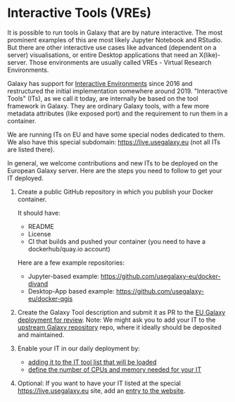 # Interactive Tools (VREs)

It is possible to run tools in Galaxy that are by nature interactive. The most prominent examples of this are most likely Jupyter Notebook and RStudio.
But there are other interactive use cases like advanced (dependent on a server) visualisations, or entire Desktop applications that need an X(like)-server.
Those environments are usually called VREs - Virtual Research Environments.

Galaxy has support for [Interactive Environments](https://doi.org/10.1371/journal.pcbi.1005425) since 2016 and restructured the initial implementation somewhere around 2019.
"Interactive Tools" (ITs), as we call it today, are internally be based on the tool framework in Galaxy. They are ordinary Galaxy tools, with a few more metadata attributes (like exposed port) and
the requirement to run them in a container.

We are running ITs on EU and have some special nodes dedicated to them. We also have this special subdomain: https://live.usegalaxy.eu (not all ITs are listed there).

In general, we welcome contributions and new ITs to be deployed on the European Galaxy server.
Here are the steps you need to follow to get your IT deployed.

1. Create a public GitHub repository in which you publish your Docker container.

   It should have:
    - README
    - License
    - CI that builds and pushed your container (you need to have a dockerhub/quay.io account)
   
   Here are a few example repositories:
    - Jupyter-based example: https://github.com/usegalaxy-eu/docker-divand
    - Desktop-App based example: https://github.com/usegalaxy-eu/docker-qgis
3. Create the Galaxy Tool description and submit it as PR to the [EU Galaxy deployment for review](https://github.com/usegalaxy-eu/galaxy/tree/release_23.0_europe/tools/interactive).
   Note: We might ask you to add your IT to the [upstream Galaxy repository](https://github.com/galaxyproject/galaxy) repo, where it ideally should be deposited and maintained.
5. Enable your IT in our daily deployment by:
   - [adding it to the IT tool list that will be loaded](https://github.com/usegalaxy-eu/infrastructure-playbook/blob/master/templates/galaxy/config/tool_conf.xml.j2#L530)
   - [define the number of CPUs and memory needed for your IT](https://github.com/usegalaxy-eu/infrastructure-playbook/blob/master/files/galaxy/tpv/interactive_tools.yml#L44)
6. Optional: If you want to have your IT listed at the special https://live.usegalaxy.eu site, add an [entry to the website](https://github.com/usegalaxy-eu/website/blob/master/index-live.md?plain=1#L87).

